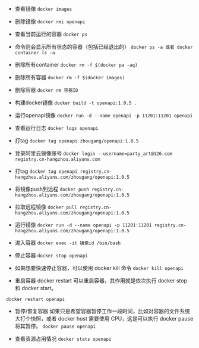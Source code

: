 * 查看镜像
`docker images`

* 删除镜像
`docker rmi openapi`

* 查看当前运行的容器
`docker ps`

* 命令则会显示所有状态的容器（包括已经退出的）
`docker ps -a 或者 docker container ls -a`

* 删除所有container
`docker rm -f $(docker pa -aq)`

* 删除所有容器
`docker rm -f $(docker images)`

* 删除容器
`docker rm 容器ID`

* 构建docker镜像
`docker build -t openapi:1.0.5 .`

* 运行openapi镜像
`docker run -d --name openapi -p 11201:11201 openapi`

* 查看运行日志
`docker logs openapi`

* 打tag
`docker tag openapi zhougang/openapi:1.0.5`


* 登录阿里云镜像账号
`docker login --username=party_art@126.com registry.cn-hangzhou.aliyuns.com`

* 打tag
`docker tag openapi registry.cn-hangzhou.aliyuns.com/zhougang/openapi:1.0.5`

* 将镜像push到远程
`docker push registry.cn-hangzhou.aliyuns.com/zhougang/openapi:1.0.5`

* 拉取远程镜像
`docker pull registry.cn-hangzhou.aliyuns.com/zhougang/openapi:1.0.5`

* 运行镜像
`docker run -d --name openapi -p 11201:11201 registry.cn-hangzhou.aliyuns.com/zhougang/openapi:1.0.5`


* 进入容器
`docker exec -it 镜像id /bin/bash`

* 停止容器
`docker stop openapi`

* 如果想要快速停止容器，可以使用 docker kill 命令
`docker kill openapi`

* 重启容器
docker restart 可以重启容器，其作用就是依次执行 docker stop 和 docker start。

`docker restart openapi`


* 暂停/恢复容器
如果只是希望容器暂停工作一段时间，比如对容器的文件系统大打个快照，或者 docker host 需要使用 CPU，这是可以执行 docker pause 将其暂停。
`docker pause openapi`




* 查看资源占用情况
`docker stats openapi`